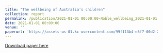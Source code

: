 ```yaml
---
title: "The wellbeing of Australia’s children"
collection: report
permalink: /publication/2021-01-01 00:00:00-Noble_wellbeing_2021-01-01 00:00:00
date: 2021-01-01 00:00:00
venue: ''
paperurl: 'https://assets-us-01.kc-usercontent.com/99f113b4-e5f7-00d2-23c0-c83ca2e4cfa2/e0b64280-dd99-4237-9c69-eaebc2ff3ce7/Australian-Childrens-Wellbeing-Index-Report.pdf'
---
```

[Download paper here](https://assets-us-01.kc-usercontent.com/99f113b4-e5f7-00d2-23c0-c83ca2e4cfa2/e0b64280-dd99-4237-9c69-eaebc2ff3ce7/Australian-Childrens-Wellbeing-Index-Report.pdf)

